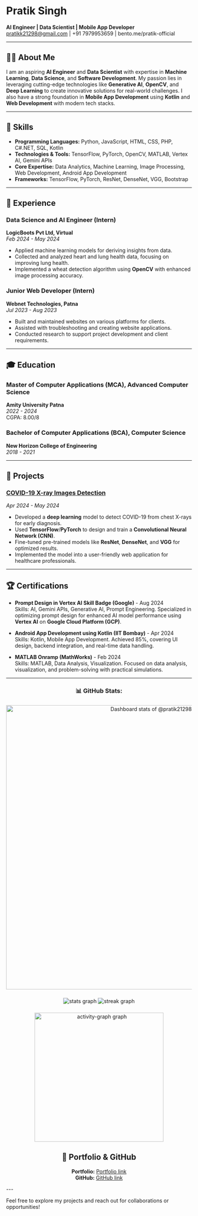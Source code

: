 # Pratik Singh

**AI Engineer | Data Scientist | Mobile App Developer**  
pratikk21298@gmail.com | +91 7979953659 | bento.me/pratik-official

---

## 👨‍💻 About Me

I am an aspiring **AI Engineer** and **Data Scientist** with expertise in **Machine Learning**, **Data Science**, and **Software Development**. My passion lies in leveraging cutting-edge technologies like **Generative AI**, **OpenCV**, and **Deep Learning** to create innovative solutions for real-world challenges. I also have a strong foundation in **Mobile App Development** using **Kotlin** and **Web Development** with modern tech stacks.

---

## 🧠 Skills

- **Programming Languages:** Python, JavaScript, HTML, CSS, PHP, C#.NET, SQL, Kotlin  
- **Technologies & Tools:** TensorFlow, PyTorch, OpenCV, MATLAB, Vertex AI, Gemini APIs  
- **Core Expertise:** Data Analytics, Machine Learning, Image Processing, Web Development, Android App Development  
- **Frameworks:** TensorFlow, PyTorch, ResNet, DenseNet, VGG, Bootstrap

---

## 🏢 Experience

### Data Science and AI Engineer (Intern)  
**LogicBoots Pvt Ltd, Virtual**  
_Feb 2024 - May 2024_  
- Applied machine learning models for deriving insights from data.
- Collected and analyzed heart and lung health data, focusing on improving lung health.
- Implemented a wheat detection algorithm using **OpenCV** with enhanced image processing accuracy.

### Junior Web Developer (Intern)  
**Webnet Technologies, Patna**  
_Jul 2023 - Aug 2023_  
- Built and maintained websites on various platforms for clients.
- Assisted with troubleshooting and creating website applications.
- Conducted research to support project development and client requirements.

---

## 🎓 Education

### Master of Computer Applications (MCA), Advanced Computer Science  
**Amity University Patna**  
_2022 - 2024_  
CGPA: 8.00/8

### Bachelor of Computer Applications (BCA), Computer Science  
**New Horizon College of Engineering**  
_2018 - 2021_

---

## 💼 Projects

### [COVID-19 X-ray Images Detection](https://github.com/your-repo-link)  
*Apr 2024 - May 2024*  
- Developed a **deep learning** model to detect COVID-19 from chest X-rays for early diagnosis.  
- Used **TensorFlow**/**PyTorch** to design and train a **Convolutional Neural Network (CNN)**.  
- Fine-tuned pre-trained models like **ResNet**, **DenseNet**, and **VGG** for optimized results.  
- Implemented the model into a user-friendly web application for healthcare professionals.

---

## 🏆 Certifications

- **Prompt Design in Vertex AI Skill Badge (Google)** - Aug 2024  
  Skills: AI, Gemini APIs, Generative AI, Prompt Engineering. Specialized in optimizing prompt design for enhanced AI model performance using **Vertex AI** on **Google Cloud Platform (GCP)**.

- **Android App Development using Kotlin (IIT Bombay)** - Apr 2024  
  Skills: Kotlin, Mobile App Development. Achieved 85%, covering UI design, backend integration, and real-time data handling.

- **MATLAB Onramp (MathWorks)** - Feb 2024  
  Skills: MATLAB, Data Analysis, Visualization. Focused on data analysis, visualization, and problem-solving with practical simulations.

---

###

<h3 align="center">📊 GitHub Stats:</h3>

###

<div align="center">
<!-- Copy-paste in your Readme.md file -->

<a href="https://next.ossinsight.io/widgets/official/compose-user-dashboard-stats?user_id=128886214" target="_blank" style="display: block" align="center">
  <picture>
    <source media="(prefers-color-scheme: dark)" srcset="https://next.ossinsight.io/widgets/official/compose-user-dashboard-stats/thumbnail.png?user_id=128886214&image_size=auto&color_scheme=dark" width="1000" height="auto">
    <img alt="Dashboard stats of @pratik21298" src="https://next.ossinsight.io/widgets/official/compose-user-dashboard-stats/thumbnail.png?user_id=128886214&image_size=auto&color_scheme=light" width="771" height="auto">
  </picture>
</a>

<!-- Made with [OSS Insight](https://ossinsight.io/) -->
</div>

###

<div align="center">
  <img src="https://github-readme-stats.vercel.app/api?username=pratik21298&hide_title=false&hide_rank=false&show_icons=true&include_all_commits=true&count_private=true&disable_animations=false&theme=dark&locale=en&hide_border=false&order=1&custom_title=Pratik" height="auto" alt="stats graph"  />
  <img src="https://streak-stats.demolab.com?user=pratik21298&locale=en&mode=daily&theme=dark&hide_border=false&border_radius=5&order=3" height="auto" alt="streak graph"  />
</div>

###

<div align="center">
  <img src="https://github-readme-activity-graph.vercel.app/graph?username=pratik21298&radius=16&theme=github-dark&area=true&order=5&custom_title=Contribution%20Graph" height="350" alt="activity-graph graph"  />
</div>

###

<div align="center">
  
## 📂 Portfolio & GitHub

 **Portfolio:** [Portfolio link](https://your-portfolio-link.com)  
 **GitHub:** [GitHub link](https://github.com/your-github-profile)  
  </div>
---

Feel free to explore my projects and reach out for collaborations or opportunities!
###
